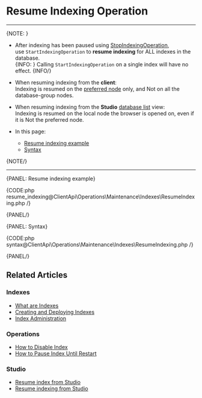 # Resume Indexing Operation
---

{NOTE: }

* After indexing has been paused using [StopIndexingOperation](../../../../client-api/operations/maintenance/indexes/stop-indexing),  
  use `StartIndexingOperation` to **resume indexing** for ALL indexes in the database.  
  {INFO: }
  Calling `StartIndexingOperation` on a single index will have no effect.
  {INFO/}

* When resuming indexing from the **client**:  
  Indexing is resumed on the [preferred node](../../../../client-api/configuration/load-balance/overview#the-preferred-node) only, and Not on all the database-group nodes.  

* When resuming indexing from the **Studio** [database list](../../../../studio/database/databases-list-view#more-actions) view:  
  Indexing is resumed on the local node the browser is opened on, even if it is Not the preferred node.  

* In this page:
  * [Resume indexing example](../../../../client-api/operations/maintenance/indexes/start-indexing#resume-indexing-example)
  * [Syntax](../../../../client-api/operations/maintenance/indexes/start-indexing#syntax)

{NOTE/}

---

{PANEL: Resume indexing example}

{CODE:php resume_indexing@ClientApi\Operations\Maintenance\Indexes\ResumeIndexing.php /}

{PANEL/}

{PANEL: Syntax}

{CODE:php syntax@ClientApi\Operations\Maintenance\Indexes\ResumeIndexing.php /}

{PANEL/}

## Related Articles

### Indexes

- [What are Indexes](../../../../indexes/what-are-indexes)
- [Creating and Deploying Indexes](../../../../indexes/creating-and-deploying)
- [Index Administration](../../../../indexes/index-administration)

### Operations

- [How to Disable Index](../../../../client-api/operations/maintenance/indexes/disable-index)
- [How to Pause Index Until Restart](../../../../client-api/operations/maintenance/indexes/stop-index)

### Studio

- [Resume index from Studio](../../../../studio/database/indexes/indexes-list-view#indexes-list-view---actions)
- [Resume indexing from Studio](../../../../studio/database/databases-list-view#more-actions)
